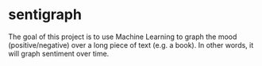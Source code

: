 # sentigraph

The goal of this project is to use Machine Learning to graph the mood (positive/negative) over a long piece of text (e.g. a book). In other words, it will graph sentiment over time.
